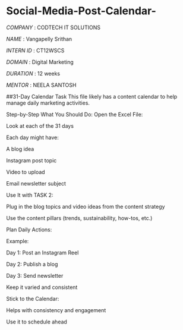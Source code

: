 # Social-Media-Post-Calendar-

*COMPANY* : CODTECH IT SOLUTIONS

*NAME* : Vangapelly Srithan

*INTERN ID* : CT12WSCS

*DOMAIN* : Digital Marketing

*DURATION* : 12 weeks

*MENTOR* : NEELA SANTOSH

##31-Day Calendar Task
This file likely has a content calendar to help manage daily marketing activities.

Step-by-Step What You Should Do:
Open the Excel File:

Look at each of the 31 days

Each day might have:

A blog idea

Instagram post topic

Video to upload

Email newsletter subject

Use It with TASK 2:

Plug in the blog topics and video ideas from the content strategy

Use the content pillars (trends, sustainability, how-tos, etc.)

Plan Daily Actions:

Example:

Day 1: Post an Instagram Reel

Day 2: Publish a blog

Day 3: Send newsletter

Keep it varied and consistent

Stick to the Calendar:

Helps with consistency and engagement

Use it to schedule ahead
